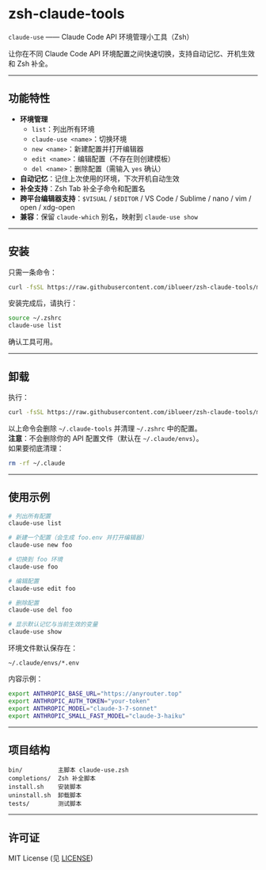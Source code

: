 # zsh-claude-tools

`claude-use` —— Claude Code API 环境管理小工具（Zsh）

让你在不同 Claude Code API 环境配置之间快速切换，支持自动记忆、开机生效和 Zsh 补全。

---

## 功能特性

- **环境管理**
  - `list`：列出所有环境
  - `claude-use <name>`：切换环境
  - `new <name>`：新建配置并打开编辑器
  - `edit <name>`：编辑配置（不存在则创建模板）
  - `del <name>`：删除配置（需输入 `yes` 确认）
- **自动记忆**：记住上次使用的环境，下次开机自动生效  
- **补全支持**：Zsh Tab 补全子命令和配置名  
- **跨平台编辑器支持**：`$VISUAL` / `$EDITOR` / VS Code / Sublime / nano / vim / open / xdg-open  
- **兼容**：保留 `claude-which` 别名，映射到 `claude-use show`

---

## 安装

只需一条命令：

```sh
curl -fsSL https://raw.githubusercontent.com/iblueer/zsh-claude-tools/main/install.sh | sh
```

安装完成后，请执行：

```sh
source ~/.zshrc
claude-use list
```

确认工具可用。

---

## 卸载

执行：

```sh
curl -fsSL https://raw.githubusercontent.com/iblueer/zsh-claude-tools/main/uninstall.sh | sh
```

以上命令会删除 `~/.claude-tools` 并清理 `~/.zshrc` 中的配置。  
**注意**：不会删除你的 API 配置文件（默认在 `~/.claude/envs`）。  
如果要彻底清理：

```sh
rm -rf ~/.claude
```

---

## 使用示例

```sh
# 列出所有配置
claude-use list

# 新建一个配置（会生成 foo.env 并打开编辑器）
claude-use new foo

# 切换到 foo 环境
claude-use foo

# 编辑配置
claude-use edit foo

# 删除配置
claude-use del foo

# 显示默认记忆与当前生效的变量
claude-use show
```

环境文件默认保存在：  
```
~/.claude/envs/*.env
```

内容示例：

```sh
export ANTHROPIC_BASE_URL="https://anyrouter.top"
export ANTHROPIC_AUTH_TOKEN="your-token"
export ANTHROPIC_MODEL="claude-3-7-sonnet"
export ANTHROPIC_SMALL_FAST_MODEL="claude-3-haiku"
```

---

## 项目结构

```
bin/          主脚本 claude-use.zsh
completions/  Zsh 补全脚本
install.sh    安装脚本
uninstall.sh  卸载脚本
tests/        测试脚本
```

---

## 许可证

MIT License (见 [LICENSE](./LICENSE))
